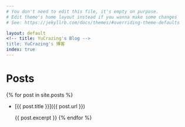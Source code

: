 ```yaml
---
# You don't need to edit this file, it's empty on purpose.
# Edit theme's home layout instead if you wanna make some changes
# See: https://jekyllrb.com/docs/themes/#overriding-theme-defaults

layout: default
<!-- title: YuCrazing's Blog -->
title: YuCrazing's 博客
index: true
---
```

# [](#header-1)Posts


{% for post in site.posts %}
-   [{{ post.title }}]({{ post.url }})

	{{ post.excerpt }}
{% endfor %}

<!-- [Midnight 介绍](intro) -->


<!-- # [](#header-1)Links
[Midnight 介绍](intro)

[Jekyll 中文网站](http://jekyllcn.com/)
 -->